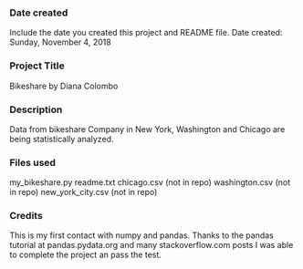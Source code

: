 ### Date created
Include the date you created this project and README file.
Date created: Sunday, November 4, 2018

### Project Title
Bikeshare by Diana Colombo

### Description
Data from bikeshare Company in New York, Washington and Chicago are being
statistically analyzed.

### Files used
my_bikeshare.py
readme.txt
chicago.csv (not in repo)
washington.csv (not in repo)
new_york_city.csv (not in repo)


### Credits
This is my first contact with numpy and pandas.
Thanks to the pandas tutorial at pandas.pydata.org and many stackoverflow.com posts
I was able to complete the project an pass the test.

